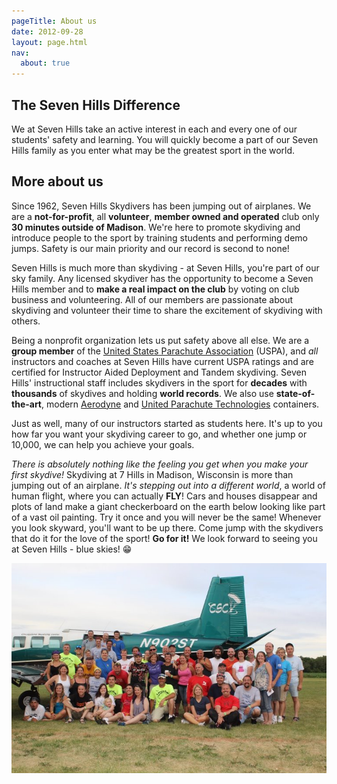 ```yaml
---
pageTitle: About us
date: 2012-09-28
layout: page.html
nav:
  about: true
---
```


## The Seven Hills Difference

We at Seven Hills take an active interest in each and every one of our students' safety and learning. You will quickly become a part of our Seven Hills family as you enter what may be the greatest sport in the world.

## More about us

Since 1962, Seven Hills Skydivers has been jumping out of airplanes. We are a __not-for-profit__, all __volunteer__, __member owned and operated__ club only __30 minutes outside of Madison__. We're here to promote skydiving and introduce people to the sport by training students and performing demo jumps. Safety is our main priority and our record is second to none!

Seven Hills is much more than skydiving - at Seven Hills, you're part of our sky family. Any licensed skydiver has the opportunity to become a Seven Hills member and to __make a real impact on the club__ by voting on club business and volunteering. All of our members are passionate about skydiving and volunteer their time to share the excitement of skydiving with others.

Being a nonprofit organization lets us put safety above all else. We are a __group member__ of the [United States Parachute Association](https://uspa.org/) (USPA), and _all_ instructors and coaches at Seven Hills have current USPA ratings and are certified for Instructor Aided Deployment and Tandem skydiving. Seven Hills' instructional staff includes skydivers in the sport for __decades__ with __thousands__ of skydives and holding __world records__. We also use __state-of-the-art__, modern [Aerodyne](https://www.flyaerodyne.com/icons/icon-student/) and [United Parachute Technologies](http://www.uptvector.com/) containers.

Just as well, many of our instructors started as students here. It's up to you how far you want your skydiving career to go, and whether one jump or 10,000, we can help you achieve your goals.

_There is absolutely nothing like the feeling you get when you make your first skydive!_ Skydiving at 7 Hills in Madison, Wisconsin is more than jumping out of an airplane. _It's stepping out into a different world_, a world of human flight, where you can actually __FLY__! Cars and houses disappear and plots of land make a giant checkerboard on the earth below looking like part of a vast oil painting. Try it once and you will never be the same! Whenever you look skyward, you'll want to be up there. Come jump with the skydivers that do it for the love of the sport! __Go for it!__ We look forward to seeing you at Seven Hills - blue skies! 😁

<img src="../img/boogie.jpg" alt="2012 Boogie" class="full-width">